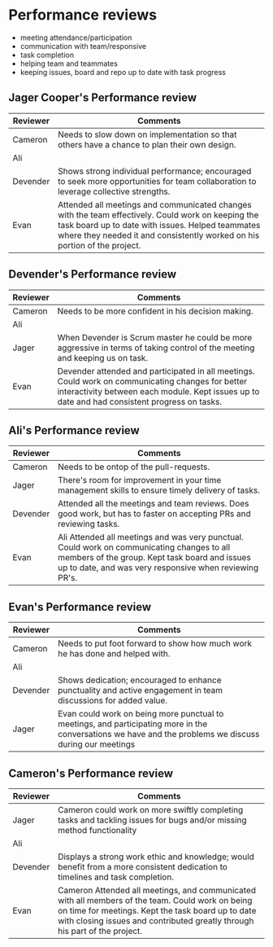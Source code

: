 # Performance reviews

- meeting attendance/participation
- communication with team/responsive
- task completion
- helping team and teammates
- keeping issues, board and repo up to date with task progress
  
## Jager Cooper's Performance review

| Reviewer | Comments                                                                                                                                                                                                                            |
| -------- |-------------------------------------------------------------------------------------------------------------------------------------------------------------------------------------------------------------------------------------|
| Cameron | Needs to slow down on implementation so that others have a chance to plan their own design.                                                                                                                                         |
| Ali |                                                                                                                                                                                                                                     |
| Devender |  Shows strong individual performance; encouraged to seek more opportunities for team collaboration to leverage collective strengths.                         |                                                                       |
| Evan | Attended all meetings and communicated changes with the team effectively. Could work on keeping the task board up to date with issues. Helped teammates where they needed it and consistently worked on his portion of the project. |

## Devender's Performance review

| Reviewer | Comments                                                                                                                                                                                           |
| -------- |----------------------------------------------------------------------------------------------------------------------------------------------------------------------------------------------------|
| Cameron | Needs to be more confident in his decision making.                                                                                                                                                 |
| Ali |                                                                                                                          |
| Jager | When Devender is Scrum master he could be more aggressive in terms of taking control of the meeting and keeping us on task.                                                                        |
| Evan | Devender attended and participated in all meetings. Could work on communicating changes for better interactivity between each module. Kept issues up to date and had consistent progress on tasks. |

## Ali's Performance review

| Reviewer | Comments                                                                                                                                                                                              |
| -------- |-------------------------------------------------------------------------------------------------------------------------------------------------------------------------------------------------------|
| Cameron | Needs to be ontop of the pull-requests.                                                                                                                                                               |
| Jager | There's room for improvement in your time management skills to ensure timely delivery of tasks.                                                                                                       |
| Devender | Attended all the meetings and team reviews. Does good work, but has to faster on accepting PRs and reviewing tasks.                                                                                   |
| Evan | Ali Attended all meetings and was very punctual. Could work on communicating changes to all members of the group. Kept task board and issues up to date, and was very responsive when reviewing PR's. |

## Evan's Performance review

| Reviewer | Comments                                                                                                                  |
| -------- |---------------------------------------------------------------------------------------------------------------------------|
| Cameron | Needs to put foot forward to show how much work he has done and helped with.                                              |
| Ali |                                                                                                                           |
| Devender | Shows dedication; encouraged to enhance punctuality and active engagement in team discussions for added value.                                                   |
| Jager | Evan could work on being more punctual to meetings, and participating more in the conversations we have and the problems we discuss during our meetings |

## Cameron's Performance review

| Reviewer | Comments |
| -------- | -------- |
| Jager | Cameron could work on more swiftly completing tasks and tackling issues for bugs and/or missing method functionality |
| Ali | |
| Devender | Displays a strong work ethic and knowledge; would benefit from a more consistent dedication to timelines and task completion. |
| Evan | Cameron Attended all meetings, and communicated with all members of the team. Could work on being on time for meetings. Kept the task board up to date with closing issues and contributed greatly through his part of the project.|

